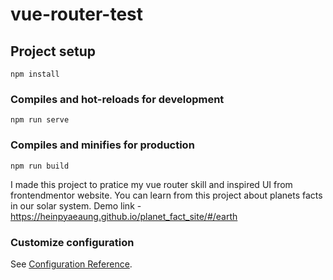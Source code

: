 # vue-router-test

## Project setup
```
npm install
```

### Compiles and hot-reloads for development
```
npm run serve
```

### Compiles and minifies for production
```
npm run build
```
I made this project to pratice my vue router skill and inspired UI from frontendmentor website. You can learn from this project about planets facts in our solar system.
Demo link - https://heinpyaeaung.github.io/planet_fact_site/#/earth
### Customize configuration
See [Configuration Reference](https://cli.vuejs.org/config/).
